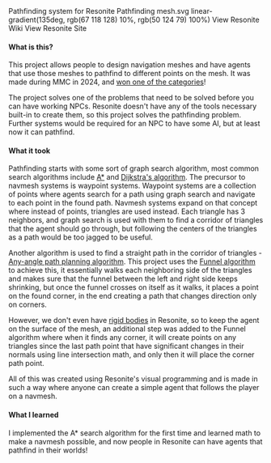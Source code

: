 <title>Navmesh System</title>
<desc>Pathfinding system for Resonite</desc>
<skill>Pathfinding</skill>
<icon>mesh.svg</icon>
<background>linear-gradient(135deg, rgb(67 118 128) 10%, rgb(50 124 79) 100%)</background>
<side href="https://wiki.resonite.com/Navmesh_System">View Resonite Wiki</side>
<side href="https://resonite.com/">View Resonite Site</side>
<slide youtube="TI-qpLwl4h8" title="Awards Ceremony"/>
<slide youtube="4i_CRigihu4" title="WorldHop section"/>

#### What is this?

This project allows people to design navigation meshes and have agents that use those meshes to
pathfind to different points on the mesh. It was made during 
<Tooltip value="Metaverse Maker Competition" link="https://wiki.resonite.com/MMC">MMC</Tooltip> 
in 2024, and [won one of the categories](https://wiki.resonite.com/MMC_2024#Winners)!

The project solves one of the problems that need to be solved before you can have working 
<Tooltip value="Non-Playable Characters" link="https://en.wikipedia.org/wiki/Non-player_character">NPCs</Tooltip>.
Resonite doesn't have any of the tools necessary built-in to create them, so this project solves the
pathfinding problem. Further systems would be required for an NPC to have some AI, but at least now
it can pathfind.

#### What it took

Pathfinding starts with some sort of graph search algorithm, most common search algorithms include 
[A*](https://en.wikipedia.org/wiki/A*_search_algorithm) 
and [Dijkstra&apos;s algorithm](https://en.wikipedia.org/wiki/Dijkstra%27s_algorithm).
The precursor to navmesh systems is waypoint systems. Waypoint systems are a collection of points
where agents search for a path using graph search and navigate to each point in the found path.
Navmesh systems expand on that concept where instead of points, triangles are used instead.
Each triangle has 3 neighbors, and graph search is used with them to find a corridor of triangles that
the agent should go through, but following the centers of the triangles as a path would be too jagged
to be useful.

Another algorithm is used to find a straight path in the corridor of triangles - 
[Any-angle path planning algorithm](https://en.wikipedia.org/wiki/Any-angle_path_planning).
This project uses the [Funnel algorithm](https://medium.com/@reza.teshnizi/the-funnel-algorithm-explained-visually-41e374172d2d) 
to achieve this, it essentially walks each neighboring side
of the triangles and makes sure that the funnel between the left and right side keeps shrinking, but
once the funnel crosses on itself as it walks, it places a point on the found corner, in the end
creating a path that changes direction only on corners.

However, we don't even have [rigid bodies](https://en.wikipedia.org/wiki/Rigid_body) in Resonite, so to keep the agent on the surface of the mesh,
an additional step was added to the Funnel algorithm where when it finds any corner, it will create points
on any triangles since the last path point that have significant changes in their normals using
line intersection math, and only then it will place the corner path point.

All of this was created using Resonite's visual programming and is made in such a way where anyone
can create a simple agent that follows the player on a navmesh.

#### What I learned

I implemented the A* search algorithm for the first time and learned math to make a navmesh possible,
and now people in Resonite can have agents that pathfind in their worlds!